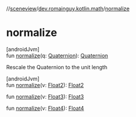 //[sceneview](../../index.md)/[dev.romainguy.kotlin.math](index.md)/[normalize](normalize.md)

# normalize

[androidJvm]\
fun [normalize](normalize.md)(q: [Quaternion](-quaternion/index.md)): [Quaternion](-quaternion/index.md)

Rescale the Quaternion to the unit length

[androidJvm]\
fun [normalize](normalize.md)(v: [Float2](-float2/index.md)): [Float2](-float2/index.md)

fun [normalize](normalize.md)(v: [Float3](-float3/index.md)): [Float3](-float3/index.md)

fun [normalize](normalize.md)(v: [Float4](-float4/index.md)): [Float4](-float4/index.md)
